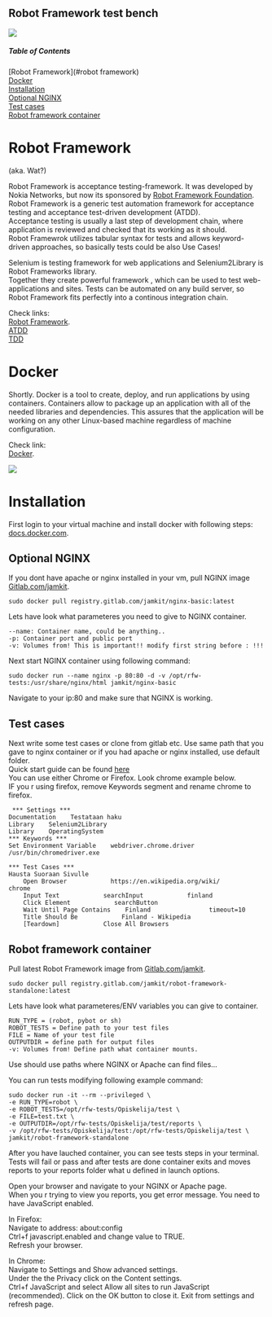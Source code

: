 ## Robot Framework test bench

![](http://qitaos.coding.me/img/logo.png)  

##### Table of Contents
[Robot Framework](#robot framework)    
[Docker](#docker)  
[Installation](#installation)  
 [Optional NGINX](#optionalnginx)  
 [Test cases](#testcases)  
 [Robot framework container](#robotframeworkcontainer)   
 


# Robot Framework
(aka. Wat?)

Robot Framework is acceptance testing-framework. It was developed by Nokia Networks, but now its sponsored by [Robot Framework Foundation](http://robotframework.org/foundation/).  
Robot Framework is a generic test automation framework for acceptance testing and acceptance test-driven development (ATDD).  
Acceptance testing is usually a last step of development chain, where application is reviewed and checked that its working as it should.  
Robot Framewrok utilizes tabular syntax for tests and allows keyword-driven approaches, so basically tests could be also Use Cases!  

Selenium is testing framework for web applications and Selenium2Library is Robot Frameworks library.  
Together they create powerful framework , which can be used to test web-applications and sites. Tests can be automated on any build server, so Robot Framework fits perfectly into a continous integration chain.  

Check links:  
[Robot Framework](http://robotframework.org/).  
[ATDD](https://en.wikipedia.org/wiki/Acceptance_test%E2%80%93driven_development)  
[TDD](https://en.wikipedia.org/wiki/Test-driven_development)  


# Docker

Shortly. Docker is a tool to create, deploy, and run applications by using containers. Containers allow to package up an application with all of the needed libraries and dependencies. This assures that the application will be working on any other Linux-based machine regardless of machine configuration.  

Check link:  
[Docker](https://www.docker.com/).  

![](http://www.itzgeek.com/wp-content/uploads/2015/01/Docker-Logo.png)  


# Installation

First login to your virtual machine and install docker with following steps: [docs.docker.com](https://docs.docker.com/engine/installation/).  


## Optional NGINX  
If you dont have apache or nginx installed in your vm, pull NGINX image [Gitlab.com/jamkit](https://gitlab.com/JAMKIT/nginx-basic).  

```  
sudo docker pull registry.gitlab.com/jamkit/nginx-basic:latest
```    

Lets have look what parameteres you need to give to NGINX container.  
```
--name: Container name, could be anything..
-p: Container port and public port
-v: Volumes from! This is important!! modify first string before : !!!
```  

Next start NGINX container using following command:  
```
sudo docker run --name nginx -p 80:80 -d -v /opt/rfw-tests:/usr/share/nginx/html jamkit/nginx-basic  
```  

Navigate to your ip:80 and make sure that NGINX is working.  


## Test cases  

Next write some test cases or clone from gitlab etc. Use same path that you gave to nginx container or if you had apache or nginx installed, use default folder.  
Quick start guide can be found [here](https://github.com/robotframework/QuickStartGuide/blob/master/QuickStart.rst)  
You can use either Chrome or Firefox. Look chrome example below.  
IF you r using firefox, remove Keywords segment and rename chrome to firefox.  

```
 *** Settings ***
Documentation    Testataan haku
Library    Selenium2Library
Library    OperatingSystem
*** Keywords ***
Set Environment Variable    webdriver.chrome.driver      /usr/bin/chromedriver.exe

*** Test Cases ***
Hausta Suoraan Sivulle
    Open Browser            https://en.wikipedia.org/wiki/            chrome
    Input Text            searchInput            finland
    Click Element            searchButton
    Wait Until Page Contains    Finland                timeout=10
    Title Should Be            Finland - Wikipedia
    [Teardown]            Close All Browsers
```  


## Robot framework container

Pull latest Robot Framework image from [Gitlab.com/jamkit](https://gitlab.com/JAMKIT/Robot-framework-standalone).  

```  
sudo docker pull registry.gitlab.com/jamkit/robot-framework-standalone:latest
```    

Lets have look what parameteres/ENV variables you can give to container.  
```
RUN_TYPE = (robot, pybot or sh)
ROBOT_TESTS = Define path to your test files
FILE = Name of your test file
OUTPUTDIR = define path for output files
-v: Volumes from! Define path what container mounts.
```  
Use should use paths where NGINX or Apache can find files...  

You can run tests modifying following example command:  
```
sudo docker run -it --rm --privileged \
-e RUN_TYPE=robot \
-e ROBOT_TESTS=/opt/rfw-tests/Opiskelija/test \
-e FILE=test.txt \
-e OUTPUTDIR=/opt/rfw-tests/Opiskelija/test/reports \
-v /opt/rfw-tests/Opiskelija/test:/opt/rfw-tests/Opiskelija/test \
jamkit/robot-framework-standalone 
```  

After you have lauched container, you can see tests steps in your terminal. Tests will fail or pass and after tests are done container exits and moves reports to your reports folder what u defined in launch options.  

Open your browser and navigate to your NGINX or Apache page.  
When you r trying to view you reports, you get error message. You need to have JavaScript enabled.  

In Firefox:  
Navigate to address: about:config  
Ctrl+f javascript.enabled and change value to TRUE.  
Refresh your browser.  

In Chrome:  
Navigate to Settings and Show advanced settings.  
Under the the Privacy click on the Content settings.  
Ctrl+f JavaScript and select Allow all sites to run JavaScript (recommended).
Click on the OK button to close it.
Exit from settings and refresh page.  
